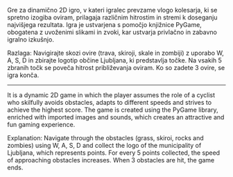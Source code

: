 Gre za dinamično 2D igro, v kateri igralec prevzame vlogo kolesarja, ki se spretno izogiba oviram, prilagaja različnim hitrostim in stremi k doseganju najvišjega rezultata. Igra je ustvarjena s pomočjo knjižnice PyGame, obogatena z uvoženimi slikami in zvoki, kar ustvarja privlačno in zabavno igralno izkušnjo.

Razlaga: 
Navigirajte skozi ovire (trava, skiroji, skale in zombiji) z uporabo W, A, S, D in zbirajte logotip občine Ljubljana, ki predstavlja točke. Na vsakih 5 zbranih točk se poveča hitrost približevanja oviram. Ko so zadete 3 ovire, se igra konča.

---------------------------------------------------------------------------------------------------------------------------------------------------------------------------------------------

It is a dynamic 2D game in which the player assumes the role of a cyclist who skilfully avoids obstacles, adapts to different speeds and strives to achieve the highest score. The game is created using the PyGame library, enriched with imported images and sounds, which creates an attractive and fun gaming experience.

Explanation:
Navigate through the obstacles (grass, skiroi, rocks and zombies) using W, A, S, D and collect the logo of the municipality of Ljubljana, which represents points. For every 5 points collected, the speed of approaching obstacles increases. When 3 obstacles are hit, the game ends.
